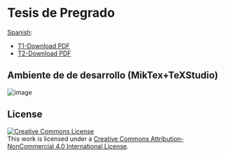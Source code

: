 # Tesis de Pregrado

[Spanish](https://github.com/ZurMaD/tesis_pregrado_pucp/):
- [T1-Download PDF](https://github.com/ZurMaD/tesis_pregrado_pucp/blob/master/Latex/trabajo-de-investigacion-1/main.pdf)
- [T2-Download PDF](https://github.com/ZurMaD/tesis_pregrado_pucp/blob/master/Latex/trabajo-de-investigacion-2/main.pdf)


## Ambiente de de desarrollo (MikTex+TeXStudio)

![image](https://user-images.githubusercontent.com/28235457/118153387-218b7580-b416-11eb-90b3-883ca574df68.png)



## License

<a rel="license" href="http://creativecommons.org/licenses/by-nc/4.0/"><img alt="Creative Commons License" style="border-width:0" src="https://i.creativecommons.org/l/by-nc/4.0/88x31.png" /></a><br />This work is licensed under a <a rel="license" href="http://creativecommons.org/licenses/by-nc/4.0/">Creative Commons Attribution-NonCommercial 4.0 International License</a>.
